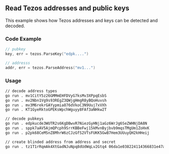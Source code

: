 ## Read Tezos addresses and public keys

This example shows how Tezos addresses and keys can be detected and decoded.

### Code Example

```go
// pubkey
key, err = tezos.ParseKey("edpk....")

// addresss
addr, err = tezos.ParseAddress("mv1...")
```

### Usage

```sh
// decode address types
go run . mv1CitY5z26GMMmEHFDVyG7ksMv3XPpqEsbS
go run . mv2Nbn1Vg9s93REgZ3QWjgHmgR8yBQoHuvsh
go run . mv3M6rekrGAYypmia876dVkoC3N9Uuj7xVXh
go run . KT1GyeRktoGPEKsWpchWguyy8FAf3aNHkw2T

// decode pubkeys
go run . edpkucde3WUTR2s6KgDBwvR7NiezGyHNj1aGz6WrJg6SeZWHNjDA8N
go run . sppk7aAV5AjmQPcph9SrrKBBeFwj15kMvnByjbvb9mqsTMgUm1ZoHxK
go run . p2pk68CeMSnZ8MhrW6zCJzGfS2VTsFUKK5GwB7Hem3UUuyQH2kHHeij

// create blinded address from address and secret
go run . tz1T1rRqmAk4XtGadNJuNpq8dUdWqLv2Gtq4 06da1e038224114366831e47aee7f128f4675311
```